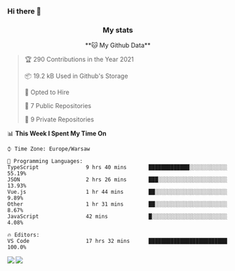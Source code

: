 ### Hi there 👋

<!--
**DamianKocjan/DamianKocjan** is a ✨ _special_ ✨ repository because its `README.md` (this file) appears on your GitHub profile.

Here are some ideas to get you started:

- 🔭 I’m currently working on ...
- 🌱 I’m currently learning ...
- 👯 I’m looking to collaborate on ...
- 🤔 I’m looking for help with ...
- 💬 Ask me about ...
- 📫 How to reach me: ...
- 😄 Pronouns: ...
- ⚡ Fun fact: ...
-->

<h3 align="center">My stats</h3>

<p align="center">
    <!--START_SECTION:waka-->
**🐱 My Github Data** 

> 🏆 290 Contributions in the Year 2021
 > 
> 📦 19.2 kB Used in Github's Storage 
 > 
> 💼 Opted to Hire
 > 
> 📜 7 Public Repositories 
 > 
> 🔑 9 Private Repositories  
 > 
📊 **This Week I Spent My Time On** 

```text
⌚︎ Time Zone: Europe/Warsaw

💬 Programming Languages: 
TypeScript               9 hrs 40 mins       █████████████░░░░░░░░░░░░   55.19% 
JSON                     2 hrs 26 mins       ███░░░░░░░░░░░░░░░░░░░░░░   13.93% 
Vue.js                   1 hr 44 mins        ██░░░░░░░░░░░░░░░░░░░░░░░   9.89% 
Other                    1 hr 31 mins        ██░░░░░░░░░░░░░░░░░░░░░░░   8.67% 
JavaScript               42 mins             █░░░░░░░░░░░░░░░░░░░░░░░░   4.08%

🔥 Editors: 
VS Code                  17 hrs 32 mins      █████████████████████████   100.0%

```


<!--END_SECTION:waka-->
</p>

<img align="left" src="https://github-readme-stats.vercel.app/api?username=DamianKocjan&&layout=compact&count_private=true&show_icons=true&hide_border=true&include_all_commits=true&bg_color=0D1117&title_color=FFFFFF&text_color=FFFFFF&icon_color=FFFFFF">
<img align="left" src="https://github-readme-stats.vercel.app/api/top-langs/?username=DamianKocjan&layout=compact&hide_border=true&card_width=250&bg_color=0D1117&title_color=FFFFFF&text_color=FFFFFF&icon_color=FFFFFF">
